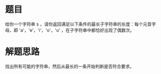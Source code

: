 # 题目
给你一个字符串 s ，请你返回满足以下条件的最长子字符串的长度：每个元音字母，即 'a'，'e'，'i'，'o'，'u' ，在子字符串中都恰好出现了偶数次。

# 解题思路
找出所有可能的字符串，然后从最长的一条开始判断是否符合要求。